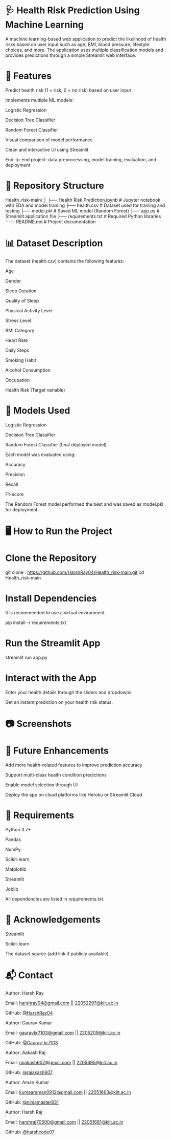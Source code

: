 # 🩺 Health Risk Prediction Using Machine Learning
A machine learning-based web application to predict the likelihood of health risks based on user input such as age, BMI, blood pressure, lifestyle choices, and more. The application uses multiple classification models and provides predictions through a simple Streamlit web interface.

 
# 🚀 Features
Predict health risk (1 = risk, 0 = no risk) based on user input

Implements multiple ML models:

Logistic Regression

Decision Tree Classifier

Random Forest Classifier

Visual comparison of model performance

Clean and interactive UI using Streamlit

End-to-end project: data preprocessing, model training, evaluation, and deployment
 
 # 📁 Repository Structure

 Health_risk-main/
│
├── Health Risk Prediction.ipynb    # Jupyter notebook with EDA and model training
├── health.csv                      # Dataset used for training and testing
├── model.pkl                       # Saved ML model (Random Forest)
├── app.py                          # Streamlit application file
├── requirements.txt                # Required Python libraries
└── README.md                       # Project documentation

# 📊 Dataset Description

The dataset (health.csv) contains the following features:

Age

Gender

Sleep Duration

Quality of Sleep

Physical Activity Level

Stress Level

BMI Category

Heart Rate

Daily Steps

Smoking Habit

Alcohol Consumption

Occupation

Health Risk (Target variable)

#  🧠 Models Used

Logistic Regression

Decision Tree Classifier

Random Forest Classifier (final deployed model)

Each model was evaluated using:

Accuracy

Precision

Recall

F1-score

The Random Forest model performed the best and was saved as model.pkl for deployment.

# 🖥️ How to Run the Project

# Clone the Repository

git clone : https://github.com/HarshRay04/Health_risk-main.git
cd Health_risk-main

# Install Dependencies

It is recommended to use a virtual environment.

pip install -r requirements.txt

# Run the Streamlit App

streamlit run app.py

# Interact with the App

Enter your health details through the sliders and dropdowns.

Get an instant prediction on your health risk status.

# 📷 Screenshots



# 🔮 Future Enhancements

Add more health-related features to improve prediction accuracy

Support multi-class health condition predictions

Enable model selection through UI

Deploy the app on cloud platforms like Heroku or Streamlit Cloud

# 📌 Requirements
Python 3.7+

Pandas

NumPy

Scikit-learn

Matplotlib

Streamlit

Joblib

All dependencies are listed in requirements.txt.

# 🤝 Acknowledgements

Streamlit

Scikit-learn

The dataset source (add link if publicly available)

# 📬 Contact
Author: Harsh Ray

Email: harshray04@gmail.com || 22052297@kiit.ac.in

GitHub: [@HarshRay04](https://github.com/HarshRay04)


Author: Gaurav Kumar

Email: gauravkr7103@gmail.com || 2205209@kiit.ac.in

GitHub: [@Gaurav-kr7103](https://github.com/Gaurav-kr7103)

Author: Aakash Raj

Email: rajakash607@gmail.com || 2205695@kiit.ac.in

GitHub: [@rajakash607](https://github.com/rajakash607)

Author: Aman Kumar

Email: kumaaraman0912@gmail.com || 22051663@kiit.ac.in

GitHub: [@ninjamaster831](https://github.com/ninjamaster831/)

Author: Harsh Raj

Email: harshraj70500@gmail.com || 22051681@kiit.ac.in

GitHub: [@harshcode07](https://github.com/harshcode07)



